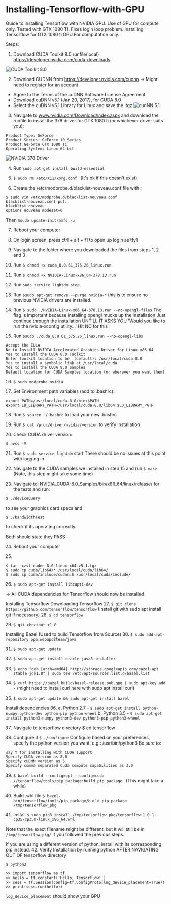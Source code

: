# Installing-Tensorflow-with-GPU
Guide to installing Tensorflow with NVIDIA GPU. Use of GPU for compute only. Tested with GTX 1080 TI. Fixes login loop problem.
Installing Tensorflow for GTX 1080 ti
GPU For computation only.

Steps:
1. Download CUDA Toolkit 8.0 runfile(local) https://developer.nvidia.com/cuda-downloads

![CUDA Toolkit 8.0](https://github.com/nicolaifsf/Installing-Tensorflow-with-GPU/blob/Images/Get%20CUDA%20Toolkit%208.0.png)


2. Download CUDNN from https://developer.nvidia.com/cudnn -> Might need to register for an account
- Agree to the Terms of the cuDNN Software License Agreement
- Download cuDNN v5.1 (Jan 20, 2017), for CUDA 8.0
- Select the cuDNN v5.1 Library for Linux and save the .tgz
![cudNN 5.1](https://github.com/nicolaifsf/Installing-Tensorflow-with-GPU/blob/Images/Download%20cuDNN.png)

3. Navigate to www.nvidia.com/Download/index.aspx and download the runfile to install the 378 driver for GTX 1080 ti (or whichever driver suits you):
```
Product Type: GeForce
Product Series: GeForce 10 Series
Product GeForce GTX 1080 Ti
Operating System: Linux 64-bit
```
![NVIDIA 378 Driver](https://github.com/nicolaifsf/Installing-Tensorflow-with-GPU/blob/Images/Download%20NVIDIA%20GTX%201080ti%20Driver.png)

4. Run ```sudo apt-get install build-essential```

5. ```$ sudo rm /etc/X11/xorg.conf ```
(It's ok if this doesn't exist)
6. Create the /etc/modprobe.d/blacklist-nouveau.conf file with :
```
$ sudo vim /etc/modprobe.d/blacklist-nouveau.conf
blacklist-nouveau.conf put:
blacklist nouveau
options nouveau modeset=0
```

Then ```$sudo update-initramfs -u```

7. Reboot your computer

8. On login screen, press ctrl + alt + f1 to open up login as tty1

9. Navigate to the folder where you downloaded the files from steps 1, 2 and 3

10. Run ```$ chmod +x cuda_8.0.61_375.26_linux.run```

11. Run ```$ chmod +x NVIDIA-Linux-x86_64-378.13.run```

12. Run ```sudo service lightdm stop```

13. Run ```$sudo apt-get remove --purge nvidia-*```
this is to ensure no previous NVIDIA drivers are installed.

14. Run ```$ sudo ./NVIDIA-Linux-x86_64-378.13.run --no-opengl-files```
The flag is important because installing opengl mucks up the installation
Just continue through the installation UNTILL IT ASKS YOU 'Would you like to run the nvidia-xconfig utility...' Hit NO for this

15. Run ```$sudo ./cuda_8.0.61_375.26_linux.run --no-opengl-libs```
```
Accept the EULA
No to Install NVIDIA Accelerated Graphics Driver for Linux-x86_64
Yes to Install the CUDA 8.0 Toolkit
Enter toolkit location to be  (default): /usr/local/cuda-8.0
Yes to install a symbolic link at /usr/local/cuda
Yes to install the CUDA 8.0 Samples
Default location for CUDA Samples location (or wherever you want them)
```

16. ```$ sudo modprobe nvidia```

17. Set Environment path variables (add to .bashrc):
```
export PATH=/usr/local/cuda-8.0/bin:$PATH
export LD_LIBRARY_PATH=/usr/local/cuda-8.0/lib64:$LD_LIBRARY_PATH
```

18. Run ```$ source ~/.bashrc``` to load your new .bashrc

19. Run  ```$ cat /proc/driver/nvidia/version``` to verify installation

20. Check CUDA driver version:
```
$ nvcc -V 
```

21. Run ```$ sudo service lightdm``` start
There should be no issues at this point with logging in

22. Navigate to the CUDA samples we installed in step 15 and run ```$ make```
(Note, this step might take some time)

23. Navigate to: NVIDIA_CUDA-8.0_Samples/bin/x86_64/linux/release/ for the tests and run:
```
$ ./deviceQuery
```
to see your graphics card specs and
```
$ ./bandwidthTest
```
to check if its operating correctly.

Both should state they PASS

24. Reboot your computer 

25. 
```
$ tar -xzvf cudnn-8.0-linux-x64-v5.1.tgz
$ sudo cp cuda/lib64/* /usr/local/cuda/lib64/
$ sudo cp cuda/include/cudnn.h /usr/local/cuda/include/
```

26. ```$ sudo apt-get install libcupti-dev```

-> All CUDA dependencies for Tensorflow should now be installed

Installing Tensorflow
Downloading Tensorflow
27. ```$ git clone https://github.com/tensorflow/tensorflow```
(Install git with sudo apt install git if necessary)
28. ```$ cd tensorflow```

29. ```$ git checkout r1.0```

Installing Bazel (Used to build Tensorflow from Source)
30. ```$ sudo add-apt-repository ppa:webupd8team/java```

31. ```$ sudo apt-get update```

32. ```$ sudo apt-get install oracle-java8-installer```

33. ```$ echo "deb [arch=amd64] http://storage.googleapis.com/bazel-apt stable jdk1.8" | sudo tee /etc/apt/sources.list.d/bazel.list```

34. ```$ curl https://bazel.build/bazel-release.pub.gpg | sudo apt-key add -```
(might need to install curl here with sudo apt install curl)

35. ```$ sudo apt-get update && sudo apt-get install bazel```

Install dependencies
36. 
a. Python 2.7 - ```$ sudo apt-get install python-numpy python-dev python-pip python-wheel```
b. Python 3.5 - ```$ sudo apt-get install python3-numpy python3-dev python3-pip python3-wheel```

37. Navigate to tensorflow directory $ cd tensorflow

38. Configure it ```$ ./configure```
Configure based on your preferences, specify the python version you want. e.g.: /usr/bin/python3
Be sure to:
```
say Y for installing with CUDA support
Specify CUDA version as 8.0
Specify cuDNN version as 5
Specify comma separated Cuda compute capabilities as 3.0
```

39. ```$ bazel build --config=opt --config=cuda //tensorflow/tools/pip_package:build_pip_package ```
(This might take a while)

40. Build .whl file ```$ bazel-bin/tensorflow/tools/pip_package/build_pip_package /tmp/tensorflow_pkg```

41. Install ```$ sudo pip3 install /tmp/tensorflow_pkg/tensorflow-1.0.1-cp35-cp35m-linux_x86_64.whl```

Note that the exact filename might be different, but it will still be in ```/tmp/tensorflow_pkg/``` if you followed the previous steps.

If you are using a different version of python, install with its corresponding pip instead.
42. Verify Installation by running python AFTER NAVIGATING OUT OF tensorflow directory
```
$ python3
```
```
>> import tensorflow as tf
>> hello = tf.constant('Hello, Tensorflow!')
>> sess = tf.Session(config=tf.ConfigProto(log_device_placement=True))
>> print(sess.run(hello))
```
```log_device_placement``` should show your GPU

